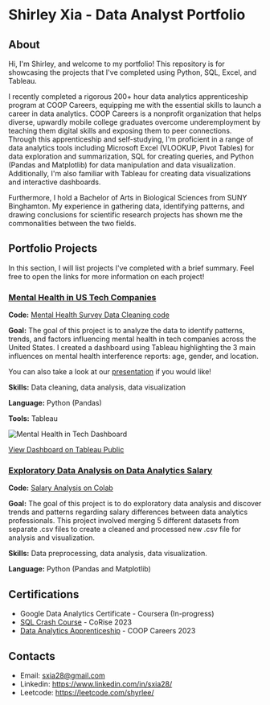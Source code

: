 # Shirley Xia - Data Analyst Portfolio

## About
Hi, I'm Shirley, and welcome to my portfolio! This repository is for showcasing the projects that I've completed using Python, SQL, Excel, and Tableau. 

I recently completed a rigorous 200+ hour data analytics apprenticeship program at COOP Careers, equipping me with the essential skills to launch a career in data analytics. COOP Careers is a nonprofit organization that helps diverse, upwardly mobile college graduates overcome underemployment by teaching them digital skills and exposing them to peer connections. Through this apprenticeship and self-studying, I'm proficient in a range of data analytics tools including Microsoft Excel (VLOOKUP, Pivot Tables) for data exploration and summarization, SQL for creating queries, and Python (Pandas and Matplotlib) for data manipulation and data visualization. Additionally, I'm also familiar with Tableau for creating data visualizations and interactive dashboards.

Furthermore, I hold a Bachelor of Arts in Biological Sciences from SUNY Binghamton. My experience in gathering data, identifying patterns, and drawing conclusions for scientific research projects has shown me the commonalities between the two fields. 

## Portfolio Projects
In this section, I will list projects I've completed with a brief summary. Feel free to open the links for more information on each project!

### [Mental Health in US Tech Companies](https://github.com/shyrlee/Shirley-Xia-Portfolio/tree/c420044efe71fa410fa9110ffb66870a09d51f94/Mental%20Health%20in%20Tech)
**Code:** [Mental Health Survey Data Cleaning code](https://github.com/shyrlee/Shirley-Xia-Portfolio/blob/3cb14ccd9b06a2996431711127da383e569b248c/Mental%20Health%20in%20Tech/Mental%20Health%20Survey%20Data%20Cleaning.ipynb)

**Goal:** The goal of this project is to analyze the data to identify patterns, trends, and factors influencing mental health in tech companies across the United States. I created a dashboard using Tableau highlighting the 3 main influences on mental health interference reports: age, gender, and location.

You can also take a look at our [presentation](https://github.com/shyrlee/Shirley-Xia-Portfolio/blob/0d0b984012399543f2d38f3fe65ad11b35984414/Mental%20Health%20in%20Tech/Mental%20Health%20In%20Tech%20Presentation.pdf) if you would like!

**Skills:** Data cleaning, data analysis, data visualization

**Language:** Python (Pandas)

**Tools:** Tableau

![Mental Health in Tech Dashboard](https://github.com/shyrlee/Shirley-Xia-Portfolio/assets/134797686/c2e9a664-12ab-4f8b-a1d5-ec7a7e61c503)

[View Dashboard on Tableau Public](https://public.tableau.com/views/MentalHealthinUSTechCompanies/Dashboard1?:language=en-US&:display_count=n&:origin=viz_share_link)

### [Exploratory Data Analysis on Data Analytics Salary](https://github.com/shyrlee/Shirley-Xia-Portfolio/tree/d1aa630cfed0c46cf2ac8154c6323c153583a536/Salary%20Analysis)
**Code:** [Salary Analysis on Colab](https://github.com/shyrlee/Shirley-Xia-Portfolio/blob/4f80526de52bc1549c2a833b7cc8335f34c81420/Salary%20Analysis/Data%20Professionals%20Salary%20EDA%20.ipynb)

**Goal:** The goal of this project is to do exploratory data analysis and discover trends and patterns regarding salary differences between data analytics professionals. This project involved merging 5 different datasets from separate .csv files to create a cleaned and processed new .csv file for analysis and visualization. 

**Skills:** Data preprocessing, data analysis, data visualization.

**Language:** Python (Pandas and Matplotlib)

## Certifications 
* Google Data Analytics Certificate - Coursera (In-progress)
* [SQL Crash Course](https://www.credential.net/5ca938c2-e9c9-4bbc-abce-ec7279924969#gs.30z933) - CoRise 2023
* [Data Analytics Apprenticeship](https://github.com/shyrlee/Shirley-Xia-Portfolio/blob/29b1a7f5ba43c62049e67b8d80394fe6c7c82bed/DA%20COOP%20Certificate%20of%20Completion%20Spring%202023.pdf) - COOP Careers 2023

## Contacts 
* Email: sxia28@gmail.com
* Linkedin: https://www.linkedin.com/in/sxia28/
* Leetcode: https://leetcode.com/shyrlee/











